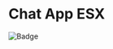 # Chat App ESX

![Badge](https://img.shields.io/static/v1?label=Teste&message=ESX&color=red&style=flat&logo=github)
